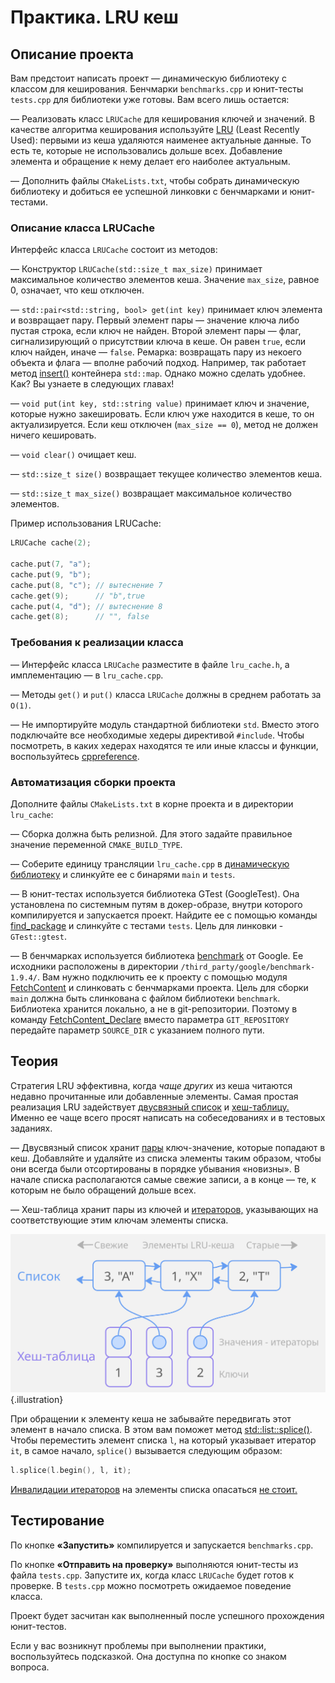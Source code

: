 # Практика. LRU кеш

## Описание проекта

Вам предстоит написать проект — динамическую библиотеку с классом для кеширования. Бенчмарки `benchmarks.cpp` и юнит-тесты `tests.cpp` для библиотеки уже готовы. Вам всего лишь остается:

— Реализовать класс `LRUCache` для кеширования ключей и значений. В качестве алгоритма кеширования используйте [LRU](https://ru.m.wikipedia.org/wiki/%D0%90%D0%BB%D0%B3%D0%BE%D1%80%D0%B8%D1%82%D0%BC%D1%8B_%D0%BA%D1%8D%D1%88%D0%B8%D1%80%D0%BE%D0%B2%D0%B0%D0%BD%D0%B8%D1%8F#Least_Recently_Used_(%D0%9D%D0%B0%D0%B8%D0%BC%D0%B5%D0%BD%D0%B5%D0%B5_%D0%B4%D0%B0%D0%B2%D0%BD%D0%BE_%D0%B8%D1%81%D0%BF%D0%BE%D0%BB%D1%8C%D0%B7%D0%BE%D0%B2%D0%B0%D0%B2%D1%88%D0%B8%D0%B9%D1%81%D1%8F)) (Least Recently Used): первыми из кеша удаляются наименее актуальные данные. То есть те, которые не использовались дольше всех. Добавление элемента и обращение к нему делает его наиболее актуальным.

— Дополнить файлы `CMakeLists.txt`, чтобы собрать динамическую библиотеку и добиться ее успешной линковки с бенчмарками и юнит-тестами.

### Описание класса LRUCache

Интерфейс класса `LRUCache` состоит из методов:

— Конструктор `LRUCache(std::size_t max_size)` принимает максимальное количество элементов кеша. Значение `max_size`, равное 0, означает, что кеш отключен.

— `std::pair<std::string, bool> get(int key)` принимает ключ элемента и возвращает пару. Первый элемент пары — значение ключа либо пустая строка, если ключ не найден. Второй элемент пары — флаг, сигнализирующий о присутствии ключа в кеше. Он равен `true`, если ключ найден, иначе — `false`. Ремарка: возвращать пару из некоего объекта и флага — вполне рабочий подход. Например, так работает метод [insert()](https://en.cppreference.com/w/cpp/container/map/insert.html) контейнера `std::map`. Однако можно сделать удобнее. Как? Вы узнаете в следующих главах!

— `void put(int key, std::string value)` принимает ключ и значение, которые нужно закешировать. Если ключ уже находится в кеше, то он актуализируется. Если кеш отключен (`max_size == 0`), метод не должен ничего кешировать.

— `void clear()` очищает кеш.

— `std::size_t size()` возвращает текущее количество элементов кеша.

— `std::size_t max_size()` возвращает максимальное количество элементов.

Пример использования LRUCache:

```c++
LRUCache cache(2);

cache.put(7, "a");
cache.put(9, "b");
cache.put(8, "c"); // вытеснение 7
cache.get(9);      // "b",true
cache.put(4, "d"); // вытеснение 8
cache.get(8);      // "", false
```

### Требования к реализации класса

— Интерфейс класса `LRUCache` разместите в файле `lru_cache.h`, а имплементацию — в `lru_cache.cpp`.

— Методы `get()` и `put()` класса `LRUCache` должны в среднем работать за `O(1)`.

— Не импортируйте модуль стандартной библиотеки `std`. Вместо этого подключайте все необходимые хедеры директивой `#include`. Чтобы посмотреть, в каких хедерах находятся те или иные классы и функции, воспользуйтесь [cppreference](https://cppreference.com/).

### Автоматизация сборки проекта

Дополните файлы `CMakeLists.txt` в корне проекта и в директории `lru_cache`:

— Сборка должна быть релизной. Для этого задайте правильное значение переменной `CMAKE_BUILD_TYPE`.

— Соберите единицу трансляции `lru_cache.cpp` в [динамическую библиотеку](/courses/cpp/chapters/cpp_chapter_0110/#block-dynamic-libs) и слинкуйте ее с бинарями `main` и `tests`.

— В юнит-тестах используется библиотека GTest (GoogleTest). Она установлена по системным путям в докер-образе, внутри которого компилируется и запускается проект. Найдите ее с помощью команды [find_package](https://cmake.org/cmake/help/latest/module/FindGTest.html) и слинкуйте с тестами `tests`. Цель для линковки - `GTest::gtest`.

— В бенчмарках используется библиотека [benchmark](https://github.com/google/benchmark) от Google. Ее исходники расположены в директории `/third_party/google/benchmark-1.9.4/`. Вам нужно подключить ее к проекту с помощью модуля [FetchContent](https://cmake.org/cmake/help/latest/module/FetchContent.html) и слинковать с бенчмарками проекта. Цель для сборки `main` должна быть слинкована с файлом библиотеки `benchmark`. Библиотека хранится локально, а не в git-репозитории. Поэтому в команду [FetchContent_Declare](/courses/cpp/chapters/cpp_chapter_0120/#block-fetchcontent-example) вместо параметра `GIT_REPOSITORY` передайте параметр `SOURCE_DIR` с указанием полного пути.

## Теория

Стратегия LRU эффективна, когда _чаще других_ из кеша читаются недавно прочитанные или добавленные элементы. Самая простая реализация LRU задействует [двусвязный список](/courses/cpp/chapters/cpp_chapter_0070/#block-list-it) и [хеш-таблицу.](/courses/cpp/chapters/cpp_chapter_0070/#block-unordered) Именно ее чаще всего просят написать на собеседованиях и в тестовых заданиях.

— Двусвязный список хранит [пары](/courses/cpp/chapters/cpp_chapter_0070/#block-pair) ключ-значение, которые попадают в кеш. Добавляйте и удаляйте из списка элементы таким образом, чтобы они всегда были отсортированы в порядке убывания «новизны». В начале списка располагаются самые свежие записи, а в конце — те, к которым не было обращений дольше всех.

— Хеш-таблица хранит пары из ключей и [итераторов,](/courses/cpp/chapters/cpp_chapter_0060/) указывающих на соответствующие этим ключам элементы списка.


![Организация LRU-кеша](https://raw.githubusercontent.com/senjun-team/senjun-courses/refs/heads/cpp-practice-lru/illustrations/cpp/lru_cache.jpg) {.illustration}


При обращении к элементу кеша не забывайте передвигать этот элемент в начало списка. В этом вам поможет метод [std::list::splice()](https://en.cppreference.com/w/cpp/container/list/splice). Чтобы переместить элемент списка `l`, на который указывает итератор `it`, в самое начало, `splice()` вызывается следующим образом:

```c++
l.splice(l.begin(), l, it);
```

[Инвалидации итераторов](/courses/cpp/chapters/cpp_chapter_0060/#block-invalidation) на элементы списка опасаться [не стоит.](/courses/cpp/chapters/cpp_chapter_0070/#block-list-it)

## Тестирование

По кнопке **«Запустить»** компилируется и запускается `benchmarks.cpp`.

По кнопке **«Отправить на проверку»** выполняются юнит-тесты из файла `tests.cpp`. Запустите их, когда класс `LRUCache` будет готов к проверке. В `tests.cpp` можно посмотреть ожидаемое поведение класса.

Проект будет засчитан как выполненный после успешного прохождения юнит-тестов.

Если у вас возникнут проблемы при выполнении практики, воспользуйтесь подсказкой. Она доступна по кнопке со знаком вопроса.


